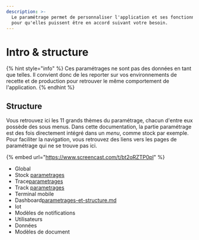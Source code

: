```yaml
---
description: >-
  Le paramétrage permet de personnaliser l'application et ses fonctionnalités
  pour qu'elles puissent être en accord suivant votre besoin.
---
```


# Intro & structure

{% hint style="info" %}
Ces paramétrages ne sont pas des données en tant que telles. Il convient donc de les reporter sur vos environnements de recette et de production pour retrouver le même comportement de l'application.
{% endhint %}

## Structure

Vous retrouvez ici les 11 grands thèmes du paramétrage, chacun d'entre eux possède des sous menus. Dans cette documentation, la partie paramétrage est des fois directement intégré dans un _menu_, comme stock par exemple. Pour faciliter la navigation, vous retrouvez des liens vers les pages de paramétrage qui ne se trouve pas ici.

{% embed url="https://www.screencast.com/t/bt2oRZTP0pl" %}

* Global
* Stock [parametrages](../stock/parametrages/ "mention")
* Trace[parametrages](../trace/parametrages/ "mention")
* Track [parametrages](../track/parametrages/ "mention")
* Terminal mobile
* Dashboard[parametrages-et-structure.md](../dashboards/parametrages-et-structure.md "mention")
* Iot
* Modèles de notifications
* Utilisateurs
* Données
* Modèles de document
